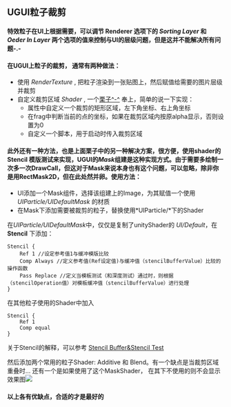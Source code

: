 ## UGUI粒子裁剪

#### 特效粒子在UI上根据需要，可以调节 **Renderer** 选项下的 *Sorting Layer* 和 *Oeder In Layer* 两个选项的值来控制与UI的层级问题，但是这并不能解决所有问题-.-

#### 在UGUI上粒子的裁剪， 通常有两种做法：
* 使用 *RenderTexture* , 把粒子渲染到一张贴图上，然后赋值给需要的图片层级并裁剪
* 自定义裁剪区域 *Shader* , 一个[栗子^-^](http://www.xuanyusong.com/archives/3518) 奉上，简单的说一下实现： 
    * 属性中自定义一个裁剪的矩形区域，左下角坐标、右上角坐标
    * 在frag中判断当前的点的坐标，如果在裁剪区域内按原alpha显示，否则设置为0
    * 自定义一个脚本，用于启动时传入裁剪区域

#### 此外还有一种方法，也是上面栗子中的另一种解决方案，很方便，使用shader的 Stencil 模版测试来实现，UGUI的*Mask*组建是这种实现方式。由于需要多绘制一次多一次DrawCall，但这对于Mask来说本身也有这个问题，可以忽略，除非你是用RectMask2D，但在此处然并卵。使用方法：
* UI添加一个Mask组件，选择该组建上的Image，为其赋值一个使用 *UIParticle/UIDefaultMask* 的材质
* 在Mask下添加需要被裁剪的粒子，替换使用*UIParticle/*下的Shader

在*UIParticle/UIDefaultMask*中，仅仅是复制了unityShader的 *UI/Default*，在 **Stencil** 下添加：
``` UnityShader
Stencil {
    Ref 1 //设定参考值1与缓冲模版比较
    Comp Always //定义参考值(Ref设定值)与缓冲值（stencilBufferValue）比较的操作函数
    Pass Replace //定义当模板测试（和深度测试）通过时，则根据（stencilOperation值）对模板缓冲值（stencilBufferValue）进行处理
}
```

在其他粒子使用的Shader中加入
``` UnityShader
Stencil {
    Ref 1
    Comp equal
}
```

关于Stencil的解释，可以参考 [Stencil Buffer&Stencil Test](http://blog.csdn.net/u011047171/article/details/46928463?locationNum=1)

然后添加两个常用的粒子Shader: Additive 和 Blend。有一个缺点是当裁剪区域重叠时...
还有一个是如果使用了这个MaskShader， 在其下不使用的则不会显示
效果图![](https://github.com/garsonlab/UnityShaderRepository/raw/master/Assets/UIParticleMask/clip.png)


#### 以上各有优缺点，合适的才是最好的
